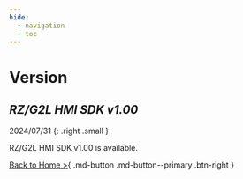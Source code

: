 ```yaml
---
hide:
  - navigation
  - toc
---
```


# Version

## *RZ/G2L HMI SDK v1.00*

2024/07/31
{: .right .small }

RZ/G2L HMI SDK v1.00 is available.

[Back to Home >](../index.md#whats-new){ .md-button .md-button--primary .btn-right }
